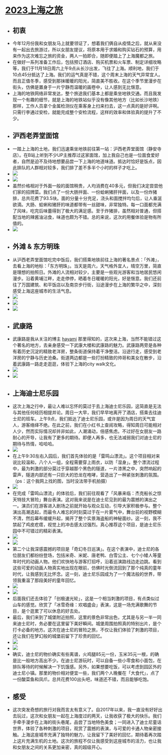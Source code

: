 # [2023上海之旅](https://github.com/superleeyom/blog/issues/55)

- ## 初衷
- 今年12月份我和女朋友马上就要领证了，想着我们俩自从疫情之后，就从来没有一起出去旅游过，所以女朋友提议，将原本用于求婚和购买钻石的预算，用来作为这次难忘之旅的资金，两人一拍即合，随即便踏上了上海魔都之旅。
- 在做好一系列准备工作后，包括预订酒店、购买机票和火车票、制定详细攻略等，我们于11月18日周六上午9点从长沙出发，飞往了上海。顺利地，我们于10点45分抵达了上海。我们的运气真是不错，这个周末上海的天气异常宜人。而且正值冬季，感受到那抹暖暖的阳光，简直美不胜收。在这个季节里漫步在街头，仿佛是置身于一片宁静而温暖的画卷中，让人感到无比惬意。
- 上海的地铁网络非常发达，整个旅途我们基本上都是乘坐地铁交通。而且我发现一个有趣的细节，就是上海的地铁站似乎没有像其他地方（比如长沙地铁）那样，工作人员拿个金属检测仪在乘客身上扫来扫去，这一点真的是好评啊。只需行李通过安检，就能完成整个安检流程，这样的效率和体验真的提升了不少。
- ## 沪西老弄堂面馆
- 一踏上上海的土地，我们迅速乘坐地铁前往第一站：沪西老弄堂面馆（静安寺店）。在B站上听到不少UP主推荐过这家面馆，加上我自己也是一位面食爱好者，自然是迫不及待地想要品尝一下上海的地道味道。抵达时恰好是饭点，因此排队的人群相对较多，我们排了差不多半个小时的样子才吃上。
- ![](http://image.leeyom.top/img/202311211608024.jpeg)
- ![](http://image.leeyom.top/img/202311211609220.jpeg)
- 虽然价格相对于外面一般的面馆稍贵，人均消费在40多元，但我们决定尝尝他们家的招牌菜。我们点了一份大肠拌面、一份蛤蜊猪肝拌面，以及一份炸猪排，总共花费了93.5块。面的分量十分充足，浇头和面搅拌均匀后，让人垂涎欲滴。大肠、蛤蜊和猪肝的味道都带有一丝甜味，非常独特。每一口面都充满了风味，吃完后味蕾得到了极大的满足感。至于炸猪排，虽然相对普通，但搭配当地的辣酱油沾食，味道也颇为不错。总的来说，这次的用餐体验是物有所值的。
- ![](http://image.leeyom.top/img/202311211458811.jpeg)
- ## 外滩 & 东方明珠
- 从沪西老弄堂面馆吃完中饭后，我们搭乘地铁前往上海的著名景点：「外滩」，去看上海的地标：「东方明珠」。当天是周六，天气格外宜人，晴空万里，简直是理想的拍照日。外滩的人流相对较少，主要是一些观光游客和当地居民悠闲漫步。沿着黄埔江畔，走走停停，晒着冬日暖暖的阳光，好是惬意。我们还前往了万国建筑、和平饭店以及南京步行街，沿途漫步在上海的繁华之中，深刻感受上海这座城市的生活气息。
- ![](http://image.leeyom.top/img/202311211514212.jpeg)
- ![](http://image.leeyom.top/img/202311211517629.jpeg)
- ![](http://image.leeyom.top/img/202311211518486.jpeg)
- ## 武康路
- 武康路是我从关注的博主 [hayami](https://t.me/hayami_kiraa) 那里得知的，这次来上海，当然不能错过这个著名的地方，去亲身感受一下武康大楼和武康路的魅力。武康路两旁是各种有着历史沉淀的精致老洋房，整条街道保持着干净整洁。沿途行走，感受到老洋房的宁静与历史沧桑。街道两边都是一些打扮精致的帅哥和美女在散步，沿着武康路一路走走逛逛，体验下上海的city walk文化。
- ![](http://image.leeyom.top/img/202311211531453.jpeg)
- ![](http://image.leeyom.top/img/202311211533149.jpeg)
- ## 上海迪士尼乐园
- 这次上海之行中，最让人难以忘怀的莫过于去上海迪士尼乐园，这简直是无法与其他任何经历相提并论。周日一大早，我们早早地离开了酒店，搭乘去往迪士尼的班车。上午9点，我们抵达了迪士尼乐园，或许是因为周日的天气宜人，游客络绎不绝。在此之前，我们在小红书上查阅攻略，得知周日可能相对人少，然而实际情况却并非如此，人潮涌动，倍感焦虑。不过好在女朋友一路耐心的开导，让我有了更多的期待。即便人再多，也无法减弱我们对迪士尼的期待与热情，哈哈哈。
- ![](http://image.leeyom.top/img/202311211601424.jpeg)
- 在上午9:30左右入园后，我们首先体验的是「雷鸣山漂流」。这个项目相对来说比较温和，八个人一组，全程需要穿上雨衣，以防「湿身」。整个漂流过程中，最为刺激的部分莫过于穿越那个黑色的隧道，一片漆黑之中，突然响起的雷声，隧道内部还有一只巨大的恐龙在咆哮，营造出了一种紧张刺激的氛围。（ps：这个我网上找的图，当时没法带手机拍摄）
- ![](http://image.leeyom.top/img/202311211936597.jpeg)
- 在完成「雷鸣山漂流」的体验后，我们前往观看了「风暴来临：杰克船长之惊天特技大冒险」舞台表演。这对我来说是在迪士尼见到的最为震撼的演出之一。演员们在游客进入剧场之前就开始与观众互动，引导大家积极参与。整个演出高潮迭起，而最令人难忘的时刻莫过于在一片雾气中，舞台前的视野模糊不清，然后幕布缓缓升起，揭开了整个实景海盗船的神秘面纱。这一刻，我不禁起了鸡皮疙瘩，视觉上的冲击感太过强烈。真心推荐这个项目，是迪士尼乐园中不可错过的精彩表演。
- ![](http://image.leeyom.top/img/202311211945349.jpeg)
- ![](http://image.leeyom.top/img/202311211947442.jpeg)
- 第二个让我深感震撼的项目是「奇幻冬日巡演」。在这个表演中，迪士尼的各位朋友们都纷纷登场，包括米奇、米妮、唐老鸭、白雪公主、七个小矮人等童年时代的动画人物。他们欢快地与游客打招呼，沿着巡演路线边走边跳。看到这些可爱的动画人物真实地出现在眼前，仿佛时光倒流回到了那个纯真的童年时代，让我感到无比怀念。这一刻，迪士尼乐园成为了一个魔法般的世界，带领我重温了那段美好的童年回忆。
- ![](http://image.leeyom.top/img/202311211957522.jpeg)
- ![](http://image.leeyom.top/img/202311211958064.jpeg)
- 后面我们还去体验了「创极速光轮」，这是一个相当刺激的项目，有点类似过山车的感觉。欣赏了「冰雪奇缘：欢唱盛会」表演，这是一场充满歌舞的节目，是个逛累了可以休息的好去处。
- 最后，我们来到了城堡附近拍照，这里的景色非常出色，尤其是与另一半一同来迪士尼时，务必要在这里留下美好瞬间。城堡周围拍照真的特别出片，是个打卡必备的地方。这次在迪士尼的冒险之旅，不仅让我们体验了刺激的项目，还让我们在梦幻般的城堡前留下了珍贵的回忆。
- ![](http://image.leeyom.top/img/202311212007896.jpeg)
- ![](http://image.leeyom.top/img/202311212006536.jpeg)
- 确实，迪士尼的物价确实有些离谱，火鸡腿85元一份，玉米35元一根，的确是比一般地方高出不少。在迪士尼游玩时，可以自备一些小零食和小面包，在排队等待的时候解决一下饥饿感。另外，如果想要吃饭，可以考虑到园区外的迪士尼小镇。那里的物价相对便宜一些，我们两个人晚餐在「大食代」，点了一份酸菜鱼和凤爪，总共花费100出头吧，味道还不错，而且能够吃饱。
- ## 感受
- 这次突发奇想的旅行对我而言太有意义了。自2017年以来，我一直没有好好出去玩过，这次和女朋友一起在上海度过的两天，让我收获了极大的快乐。我们手牵手漫步在上海的街头巷尾，品尝了当地特色美食；一同进入了迪士尼童话世界，体验了各种刺激的项目，观赏了震撼的表演，与可爱的卡通人物亲密接触。上海这座城市充满了独特的魅力，让我留下了美好的回忆，期待着再次踏上这片充满生机的土地。这次的旅程不仅让我感受到这座城市的活力，也让我和女朋友之间的关系更加亲密，真的超级开心。